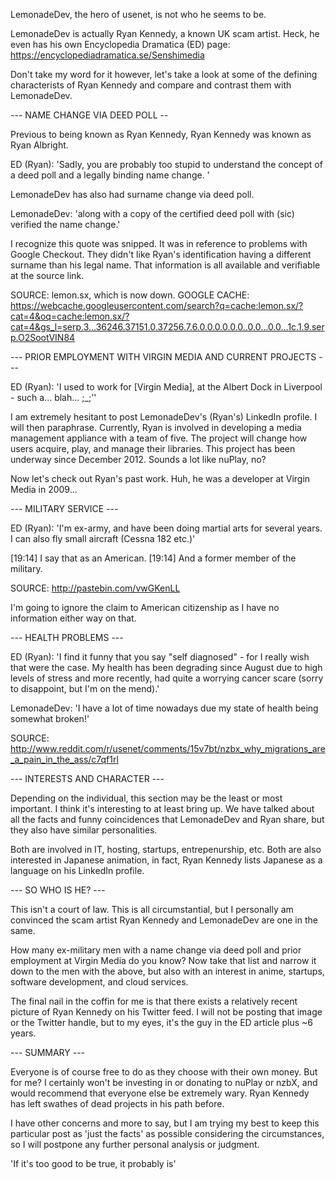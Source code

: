 LemonadeDev, the hero of usenet, is not who he seems to be.

LemonadeDev is actually Ryan Kennedy, a known UK scam artist. Heck, he even has his own Encyclopedia Dramatica (ED) page: https://encyclopediadramatica.se/Senshimedia

Don't take my word for it however, let's take a look at some of the defining characterists of Ryan Kennedy and compare and contrast them with LemonadeDev.

--- NAME CHANGE VIA DEED POLL --

Previous to being known as Ryan Kennedy, Ryan Kennedy was known as Ryan Albright.

ED (Ryan): 'Sadly, you are probably too stupid to understand the concept of a deed poll and a legally binding name change. '

LemonadeDev has also had surname change via deed poll.

LemonadeDev: 'along with a copy of the certified deed poll with (sic) verified the name change.'

I recognize this quote was snipped. It was in reference to problems with Google Checkout. They didn't like Ryan's identification having a different surname than his legal name. That information is all available and verifiable at the source link.

SOURCE: lemon.sx, which is now down. GOOGLE CACHE: https://webcache.googleusercontent.com/search?q=cache:lemon.sx/?cat=4&oq=cache:lemon.sx/?cat=4&gs_l=serp.3...36246.37151.0.37256.7.6.0.0.0.0.0.0..0.0...0.0...1c.1.9.serp.O2SootVIN84

--- PRIOR EMPLOYMENT WITH VIRGIN MEDIA AND CURRENT PROJECTS ---

ED (Ryan): 'I used to work for [Virgin Media], at the Albert Dock in Liverpool - such a... blah... ;_;''

I am extremely hesitant to post LemonadeDev's (Ryan's) LinkedIn profile. I will then paraphrase. Currently, Ryan is involved in developing a media management appliance with a team of five. The project will change how users acquire, play, and manage their libraries. This project has been underway since December 2012. Sounds a lot like nuPlay, no?

Now let's check out Ryan's past work. Huh, he was a developer at Virgin Media in 2009...

--- MILITARY SERVICE ---

ED (Ryan): 'I'm ex-army, and have been doing martial arts for several years. I can also fly small aircraft (Cessna 182 etc.)'

[19:14] <LemonadeDev> I say that as an American. [19:14] <LemonadeDev> And a former member of the military.

SOURCE: http://pastebin.com/vwGKenLL

I'm going to ignore the claim to American citizenship as I have no information either way on that.

--- HEALTH PROBLEMS ---

ED (Ryan): 'I find it funny that you say "self diagnosed" - for I really wish that were the case. My health has been degrading since August due to high levels of stress and more recently, had quite a worrying cancer scare (sorry to disappoint, but I'm on the mend).'

LemonadeDev: 'I have a lot of time nowadays due my state of health being somewhat broken!'

SOURCE: http://www.reddit.com/r/usenet/comments/15v7bt/nzbx_why_migrations_are_a_pain_in_the_ass/c7qf1rl

--- INTERESTS AND CHARACTER ---

Depending on the individual, this section may be the least or most important. I think it's interesting to at least bring up. We have talked about all the facts and funny coincidences that LemonadeDev and Ryan share, but they also have similar personalities.

Both are involved in IT, hosting, startups, entrepenurship, etc. Both are also interested in Japanese animation, in fact, Ryan Kennedy lists Japanese as a language on his LinkedIn profile.

--- SO WHO IS HE? ---

This isn't a court of law. This is all circumstantial, but I personally am convinced the scam artist Ryan Kennedy and LemonadeDev are one in the same.

How many ex-military men with a name change via deed poll and prior employment at Virgin Media do you know? Now take that list and narrow it down to the men with the above, but also with an interest in anime, startups, software development, and cloud services.

The final nail in the coffin for me is that there exists a relatively recent picture of Ryan Kennedy on his Twitter feed. I will not be posting that image or the Twitter handle, but to my eyes, it's the guy in the ED article plus ~6 years.

--- SUMMARY ---

Everyone is of course free to do as they choose with their own money. But for me? I certainly won't be investing in or donating to nuPlay or nzbX, and would recommend that everyone else be extremely wary. Ryan Kennedy has left swathes of dead projects in his path before.

I have other concerns and more to say, but I am trying my best to keep this particular post as 'just the facts' as possible considering the circumstances, so I will postpone any further personal analysis or judgment.

'If it's too good to be true, it probably is'